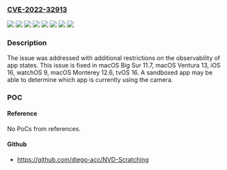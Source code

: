 ### [CVE-2022-32913](https://cve.mitre.org/cgi-bin/cvename.cgi?name=CVE-2022-32913)
![](https://img.shields.io/static/v1?label=Product&message=macOS&color=blue)
![](https://img.shields.io/static/v1?label=Product&message=watchOS&color=blue)
![](https://img.shields.io/static/v1?label=Version&message=%3C%2011.7%20&color=brighgreen)
![](https://img.shields.io/static/v1?label=Version&message=%3C%2012.6%20&color=brighgreen)
![](https://img.shields.io/static/v1?label=Version&message=%3C%2013%20&color=brighgreen)
![](https://img.shields.io/static/v1?label=Version&message=%3C%2016%20&color=brighgreen)
![](https://img.shields.io/static/v1?label=Version&message=%3C%209%20&color=brighgreen)
![](https://img.shields.io/static/v1?label=Vulnerability&message=A%20sandboxed%20app%20may%20be%20able%20to%20determine%20which%20app%20is%20currently%20using%20the%20camera&color=brighgreen)

### Description

The issue was addressed with additional restrictions on the observability of app states. This issue is fixed in macOS Big Sur 11.7, macOS Ventura 13, iOS 16, watchOS 9, macOS Monterey 12.6, tvOS 16. A sandboxed app may be able to determine which app is currently using the camera.

### POC

#### Reference
No PoCs from references.

#### Github
- https://github.com/diego-acc/NVD-Scratching

